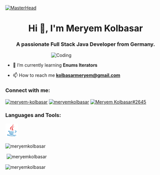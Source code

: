 [![MasterHead](https://camo.githubusercontent.com/ba9f3bd30647e352a3f5e1e45eb45c6ec7bad6155cd16aaedf4a426738da0ca5/68747470733a2f2f696e646f616e616c79746963612e636f6d2f7374617469632f696d616765732f62616e6e6572722e676966)](https://meryemkolbasar.io)


<h1 align="center">Hi 👋, I'm Meryem Kolbasar</h1> 
<h3 align="center">A passionate Full Stack Java Developer from Germany.</h3> 


<img align="right" alt="Coding" width="360" src="https://media1.giphy.com/media/v1.Y2lkPTc5MGI3NjExYjBlYjRlYzRkN2JlNjEzY2EzYjY5NzBiZjZkYmM4OTA5MDVmODExNiZjdD1n/LaVp0AyqR5bGsC5Cbm/giphy.gif">
 

 

 

 
<p align="left"> <a href="https://twitter.com/" target="blank"><img src="https://img.shields.io/twitter/follow/?logo=twitter&style=for-the-badge" alt="" /></a> </p> 
 
- 🌱 I’m currently learning **Enums Iterators** 
 
- 📫 How to reach me **kolbasarmeryem@gmail.com** 
 
<h3 align="left">Connect with me:</h3> 
<p align="left"> 
 <a href="https://linkedin.com/in/meryem-kolbasar" target="blank"><img align="center" src="https://raw.githubusercontent.com/rahuldkjain/github-profile-readme-generator/master/src/images/icons/Social/linked-in-alt.svg" alt="meryem-kolbasar" height="30" width="40" /></a>
<a href="https://instagram.com/meryemkolbasar" target="blank"><img align="center" src="https://raw.githubusercontent.com/rahuldkjain/github-profile-readme-generator/master/src/images/icons/Social/instagram.svg" alt="meryemkolbasar" height="30" width="40" /></a> 
<a href="https://discord.gg/Meryem Kolbasar#2645" target="blank"><img align="center" src="https://raw.githubusercontent.com/rahuldkjain/github-profile-readme-generator/master/src/images/icons/Social/discord.svg" alt="Meryem Kolbasar#2645" height="30" width="40" /></a> 
</p> 
 
 
 
<h3 align="left">Languages and Tools:</h3> 
<p align="left"> <a href="https://www.java.com" target="_blank" rel="noreferrer"> <img src="https://raw.githubusercontent.com/devicons/devicon/master/icons/java/java-original.svg" alt="java" width="40" height="40"/> </a> </p> 
 
<p><img align="middle" src="https://github-readme-stats.vercel.app/api/top-langs?username=meryemkolbasar&show_icons=true&locale=en&layout=compact" alt="meryemkolbasar" /></p> 
 
<p>&nbsp;<img align="center" src="https://github-readme-stats.vercel.app/api?username=meryemkolbasar&show_icons=true&locale=en" alt="meryemkolbasar" /></p> 
 
<p><img align="center" src="https://github-readme-streak-stats.herokuapp.com/?user=meryemkolbasar&" alt="meryemkolbasar" /></p> 

